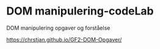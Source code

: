 # DOM manipulering-codeLab
DOM manipulering opgaver og forståelse

https://chrstjan.github.io/GF2-DOM-Opgaver/
